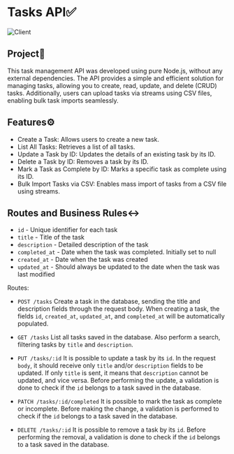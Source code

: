 # Tasks API✅

![Client](https://github.com/leonardomenezes7/tasks-api/assets/145611761/f8dacbda-c505-40ff-ba6d-071acd22f9c9)

## Project📁
This task management API was developed using pure Node.js, without any external dependencies. The API provides a simple and efficient solution for managing tasks, allowing you to create, read, update, and delete (CRUD) tasks. Additionally, users can upload tasks via streams using CSV files, enabling bulk task imports seamlessly.

## Features⚙️
- Create a Task: Allows users to create a new task.
- List All Tasks: Retrieves a list of all tasks.
- Update a Task by ID: Updates the details of an existing task by its ID.
- Delete a Task by ID: Removes a task by its ID.
- Mark a Task as Complete by ID: Marks a specific task as complete using its ID.
- Bulk Import Tasks via CSV: Enables mass import of tasks from a CSV file using streams.

## Routes and Business Rules↔️

- `id` - Unique identifier for each task
- `title` - Title of the task
- `description` - Detailed description of the task
- `completed_at` - Date when the task was completed. Initially set to null
- `created_at` - Date when the task was created
- `updated_at` - Should always be updated to the date when the task was last modified

Routes:
- `POST /tasks` Create a task in the database, sending the title and description fields through the request body.
When creating a task, the fields `id`, `created_at`, `updated_at`, and `completed_at` will be automatically populated.

- `GET /tasks` List all tasks saved in the database.
Also perform a search, filtering tasks by `title` and `description`.

- `PUT /tasks/:id` It is possible to update a task by its `id`.
In the request `body`, it should receive only `title` and/or `description` fields to be updated.
If only `title` is sent, it means that `description` cannot be updated, and vice versa.
Before performing the update, a validation is done to check if the `id` belongs to a task saved in the database.

- `PATCH /tasks/:id/completed` It is possible to mark the task as complete or incomplete.
Before making the change, a validation is performed to check if the `id` belongs to a task saved in the database.

- `DELETE /tasks/:id` It is possible to remove a task by its `id`.
Before performing the removal, a validation is done to check if the `id` belongs to a task saved in the database.





